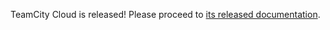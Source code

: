 [//]: # (title: TeamCity Cloud Documentation)
[//]: # (auxiliary-id: TeamCity Cloud Documentation)

TeamCity Cloud is released! Please proceed to [its released documentation](https://www.jetbrains.com/help/teamcity/cloud/teamcity-cloud-documentation.html).
